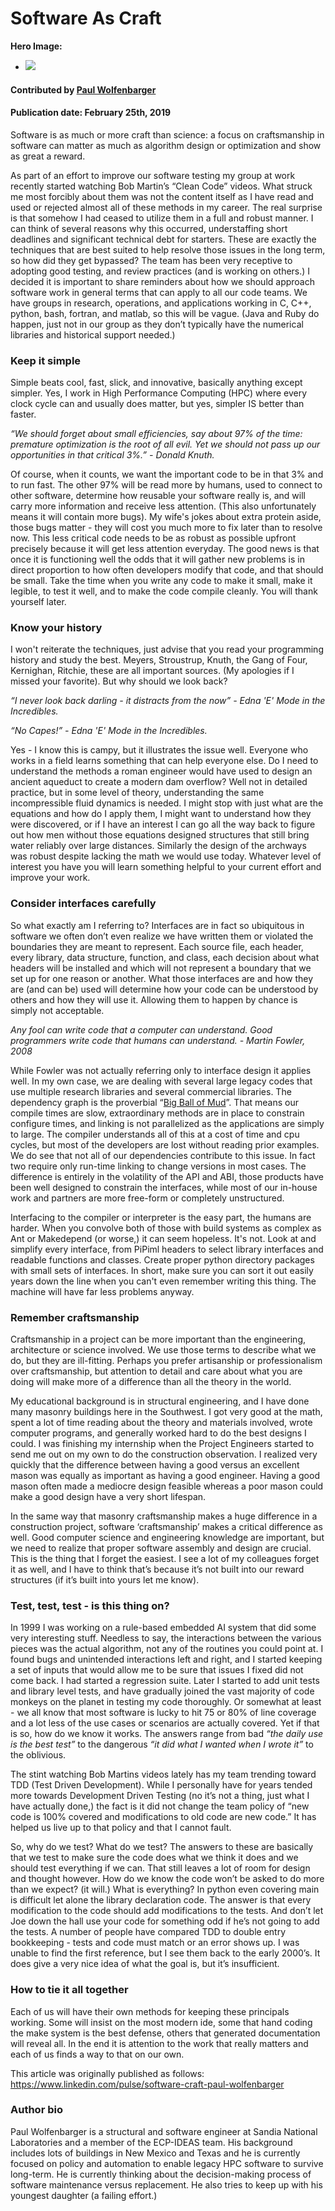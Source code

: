 # Software As Craft

**Hero Image:**

 - <img src='https://github.com/betterscientificsoftware/images/raw/master/use-case-meander.png' />

#### Contributed by [Paul Wolfenbarger](https://github.com/prwolfe "Paul Wolfenbarger's GitHub Profile")

#### Publication date: February 25th, 2019

Software is as much or more craft than science: a focus on craftsmanship in software can matter as much as algorithm design or optimization and show as great a reward.

As part of an effort to improve our software testing my group at work recently started watching Bob Martin’s “Clean Code” videos. What struck me most forcibly about them was not the content itself as I have read and used or rejected almost all of these methods in my career. The real surprise is that somehow I had ceased to utilize them in a full and robust manner. I can think of several reasons why this occurred, understaffing short deadlines and significant technical debt for starters. These are exactly the techniques that are best suited to help resolve those issues in the long term, so how did they get bypassed? The team has been very receptive to adopting good testing, and review practices (and is working on others.) I decided it is important to share reminders about how we should approach software work in general terms that can apply to all our code teams. We have groups in research, operations, and applications working in C, C++, python, bash, fortran, and matlab, so this will be vague. (Java and Ruby do happen, just not in our group as they don’t typically have the numerical libraries and historical support needed.)

### Keep it simple

Simple beats cool, fast, slick, and innovative, basically anything except simpler. Yes, I work in High Performance Computing (HPC) where every clock cycle can and usually does matter, but yes, simpler IS better than faster.

*“We should forget about small efficiencies, say about 97% of the time: premature optimization is the root of all evil. Yet we should not pass up our opportunities in that critical 3%.” - Donald Knuth.*

Of course, when it counts, we want the important code to be in that 3% and to run fast. The other 97% will be read more by humans, used to connect to other software, determine how reusable your software really is, and will carry more information and receive less attention. (This also unfortunately means it will contain more bugs). My wife's jokes about extra protein aside, those bugs matter - they will cost you much more to fix later than to resolve now. This less critical code needs to be as robust as possible upfront precisely because it will get less attention everyday. The good news is that once it is functioning well the odds that it will gather new problems is in direct proportion to how often developers modify that code, and that should be small. Take the time when you write any code to make it small, make it legible, to test it well, and to make the code compile cleanly. You will thank yourself later.

### Know your history

I won't reiterate the techniques, just advise that you read your programming history and study the best. Meyers, Stroustrup, Knuth, the Gang of Four, Kernighan, Ritchie, these are all important sources. (My apologies if I missed your favorite). But why should we look back?

*“I never look back darling - it distracts from the now” - Edna 'E' Mode in the Incredibles.*

*“No Capes!” - Edna 'E' Mode in the Incredibles.*

Yes - I know this is campy, but it illustrates the issue well. Everyone who works in a field learns something that can help everyone else. Do I need to understand the methods a roman engineer would have used to design an ancient aqueduct to create a modern dam overflow? Well not in detailed practice, but in some level of theory, understanding the same incompressible fluid dynamics is needed. I might stop with just what are the equations and how do I apply them, I might want to understand how they were discovered, or if I have an interest I can go all the way back to figure out how men without those equations designed structures that still bring water reliably over large distances. Similarly the design of the archways was robust despite lacking the math we would use today. Whatever level of interest you have you will learn something helpful to your current effort and improve your work.

### Consider interfaces carefully

So what exactly am I referring to? Interfaces are in fact so ubiquitous in software we often don’t even realize we have written them or violated the boundaries they are meant to represent. Each source file, each header, every library, data structure, function, and class, each decision about what headers will be installed and which will not represent a boundary that we set up for one reason or another. What those interfaces are and how they are (and can be) used will determine how your code can be understood by others and how they will use it. Allowing them to happen by chance is simply not acceptable.

*Any fool can write code that a computer can understand. Good programmers write code that humans can understand. - Martin Fowler, 2008*

While Fowler was not actually referring only to interface design it applies well. In my own case, we are dealing with several large legacy codes that use multiple research libraries and several commercial libraries. The dependency graph is the proverbial “[Big Ball of Mud](http://www.laputan.org/mud)”. That means our compile times are slow, extraordinary methods are in place to constrain configure times, and linking is not parallelized as the applications are simply to large. The compiler understands all of this at a cost of time and cpu cycles, but most of the developers are lost without reading prior examples. We do see that not all of our dependencies contribute to this issue. In fact two require only run-time linking to change versions in most cases. The difference is entirely in the volatility of the API and ABI, those products have been well designed to constrain the interfaces, while most of our in-house work and partners are more free-form or completely unstructured.

Interfacing to the compiler or interpreter is the easy part, the humans are harder. When you convolve both of those with build systems as complex as Ant or Makedepend (or worse,) it can seem hopeless. It's not. Look at and simplify every interface, from PiPiml headers to select library interfaces and readable functions and classes. Create proper python directory packages with small sets of interfaces. In short, make sure you can sort it out easily years down the line when you can't even remember writing this thing. The machine will have far less problems anyway.

### Remember craftsmanship

Craftsmanship in a project can be more important than the engineering, architecture or science involved. We use those terms to describe what we do, but they are ill-fitting. Perhaps you prefer artisanship or professionalism over craftsmanship, but attention to detail and care about what you are doing will make more of a difference than all the theory in the world.

My educational background is in structural engineering, and I have done many masonry buildings here in the Southwest. I got very good at the math, spent a lot of time reading about the theory and materials involved, wrote computer programs, and generally worked hard to do the best designs I could. I was finishing my internship when the Project Engineers started to send me out on my own to do the construction observation. I realized very quickly that the difference between having a good versus an excellent mason was equally as important as having a good engineer. Having a good mason often made a mediocre design feasible whereas a poor mason could make a good design have a very short lifespan.

In the same way that masonry craftsmanship makes a huge difference in a construction project, software ‘craftsmanship’ makes a critical difference as well. Good computer science and engineering knowledge are important, but we need to realize that proper software assembly and design are crucial. This is the thing that I forget the easiest. I see a lot of my colleagues forget it as well, and I have to think that’s because it’s not built into our reward structures (if it’s built into yours let me know).

### Test, test, test - is this thing on?

In 1999 I was working on a rule-based embedded AI system that did some very interesting stuff. Needless to say, the interactions between the various pieces was the actual algorithm, not any of the routines you could point at. I found bugs and unintended interactions left and right, and I started keeping a set of inputs that would allow me to be sure that issues I fixed did not come back. I had started a regression suite. Later I started to add unit tests and library level tests, and have gradually joined the vast majority of code monkeys on the planet in testing my code thoroughly. Or somewhat at least - we all know that most software is lucky to hit 75 or 80% of line coverage and a lot less of the use cases or scenarios are actually covered. Yet if that is so, how do we know it works. The answers range from bad *“the daily use is the best test”* to the dangerous *“it did what I wanted when I wrote it”* to the oblivious.

The stint watching Bob Martins videos lately has my team trending toward TDD (Test Driven Development). While I personally have for years tended more towards Development Driven Testing (no it’s not a thing, just what I have actually done,) the fact is it did not change the team policy of “new code is 100% covered and modifications to old code are new code.” It has helped us live up to that policy and that I cannot fault.

So, why do we test? What do we test? The answers to these are basically that we test to make sure the code does what we think it does and we should test everything if we can. That still leaves a lot of room for design and thought however. How do we know the code won’t be asked to do more than we expect? (it will.) What is everything? In python even covering main is difficult let alone the library declaration code. The answer is that every modification to the code should add modifications to the tests. And don’t let Joe down the hall use your code for something odd if he’s not going to add the tests. A number of people have compared TDD to double entry bookkeeping - tests and code must match or an error shows up. I was unable to find the first reference, but I see them back to the early 2000’s. It does give a very nice idea of what the goal is, but it’s insufficient.

### How to tie it all together

Each of us will have their own methods for keeping these principals working. Some will insist on the most modern ide, some that hand coding the make system is the best defense, others that generated documentation will reveal all. In the end it is attention to the work that really matters and each of us finds a way to that on our own.

This article was originally published as follows: https://www.linkedin.com/pulse/software-craft-paul-wolfenbarger

### Author bio
Paul Wolfenbarger is a structural and software engineer at Sandia National Laboratories and a member of the ECP-IDEAS team. His background includes lots of buildings in New Mexico and Texas and he is currently focused on policy and automation to enable legacy HPC software to survive long-term. He is currently thinking about the decision-making process of software maintenance versus replacement. He also tries to keep up with his youngest daughter (a failing effort.)
 

<!---
Publish: preview
RSS update: 2019-02-25
Categories: development, reliability
Topics: design, testing
Tags: bssw-blog-article
Level: 2
Prerequisites: default
Aggregate: none
--->
